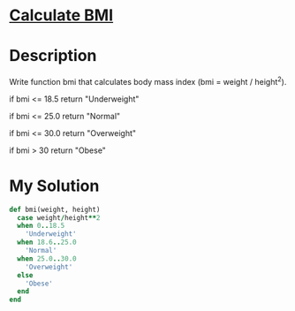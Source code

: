 # [Calculate BMI](https://www.codewars.com/kata/57a429e253ba3381850000fb)

# Description
Write function bmi that calculates body mass index (bmi = weight / height<sup>2</sup>).

if bmi <= 18.5 return "Underweight"

if bmi <= 25.0 return "Normal"

if bmi <= 30.0 return "Overweight"

if bmi > 30 return "Obese"

# My Solution
```ruby
def bmi(weight, height)
  case weight/height**2
  when 0..18.5
    'Underweight'
  when 18.6..25.0
    'Normal'
  when 25.0..30.0
    'Overweight'
  else
    'Obese'
  end
end
```

